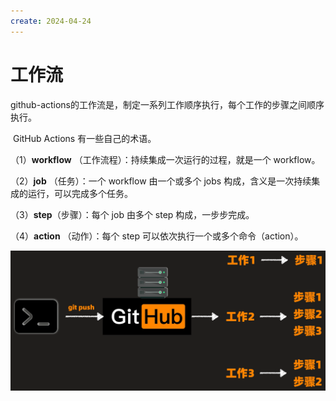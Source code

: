```yaml
---
create: 2024-04-24
---
```

# 工作流

​	github-actions的工作流是，制定一系列工作顺序执行，每个工作的步骤之间顺序执行。

​	GitHub Actions 有一些自己的术语。

（1）**workflow** （工作流程）：持续集成一次运行的过程，就是一个 workflow。

（2）**job** （任务）：一个 workflow 由一个或多个 jobs 构成，含义是一次持续集成的运行，可以完成多个任务。

（3）**step**（步骤）：每个 job 由多个 step 构成，一步步完成。

（4）**action** （动作）：每个 step 可以依次执行一个或多个命令（action）。

![image-20240424192504836](./assets/image-20240424192504836.png)



